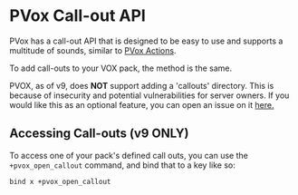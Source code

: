 # PVox Call-out API

PVox has a call-out API that is designed to be easy to use and supports a multitude of sounds, similar to [PVox Actions](./actions.md).

To add call-outs to your VOX pack, the method is the same.

<div class="warning">
PVOX, as of v9, does <b>NOT</b> support adding a 'callouts' directory. This is because of insecurity and potential vulnerabilities for server owners. If you would like this as an optional feature, you can open an issue on it <a href="https://github.com/kdgonz7/ImmPVox/issues">here.</a>
</div>

## Accessing Call-outs (v9 ONLY)

To access one of your pack's defined call outs, you can use the `+pvox_open_callout` command, and bind that to a key like so:

```
bind x +pvox_open_callout
```
